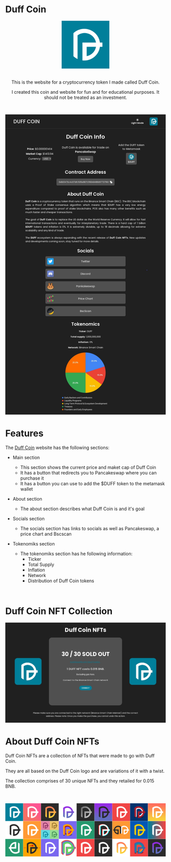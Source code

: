 # Duff Coin

<div align="center">
  <a href="https://duffcoincrypto.com/">
    <img width="150" src="https://raw.githubusercontent.com/ericduffield/DuffCoin/main/public/config/images/logo.png">
  </a>
  <br>
  <br>
  <p>This is the website for a cryptocurrency token I made called Duff Coin.</p>
  <p>I created this coin and website for fun and for educational purposes. It should not be treated as an investment.</p>
  <br>
</div>

[![Duff Coin Website](https://raw.githubusercontent.com/ericduffield/DuffCoin/main/Images/main-website.jpg)](https://duffcoincrypto.com/)

# Features

The [Duff Coin](https://duffcoincrypto.com/) website has the following sections:

- Main section
  - This section shows the current price and maket cap of Duff Coin
  - It has a button that redirects you to Pancakeswap where you can purchase it
  - It has a button you can use to add the $DUFF token to the metamask wallet

- About section
  - The about section describes what Duff Coin is and it's goal
 
- Socials section
  - The socials section has links to socials as well as Pancakeswap, a price chart and Bscscan
  
- Tokenomiks section
  - The tokenomiks section has he following information:
    - Ticker
    - Total Supply
    - Inflation
    - Network
    - Distribution of Duff Coin tokens  

<br>

# Duff Coin NFT Collection
  
[![Duff Coin NFTs](https://raw.githubusercontent.com/ericduffield/DuffCoin/main/Images/nft-website.jpg)](https://duffcoincrypto.com/)

# About Duff Coin NFTs
Duff Coin NFTs are a collection of NFTs that were made to go with Duff Coin.

They are all based on the Duff Coin logo and are variations of it with a twist.

The collection comprises of 30 unique NFTs and they retailed for 0.015 BNB.

<br>

[![Duff Coin NFTs](https://raw.githubusercontent.com/ericduffield/DuffCoin/main/Images/banner.png)](https://duffcoincrypto.com/)
